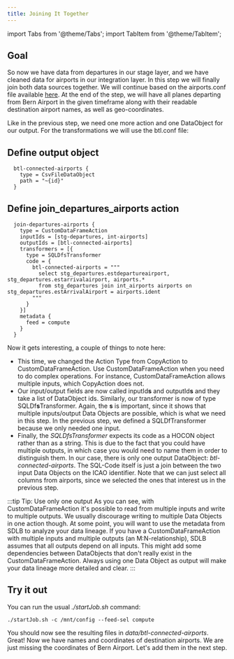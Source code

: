 ```yaml
---
title: Joining It Together
---
```


import Tabs from '@theme/Tabs';
import TabItem from '@theme/TabItem';

## Goal
So now we have data from departures in our stage layer, and we have cleaned data for airports in our integration layer.
In this step we will finally join both data sources together.
We will continue based on the airports.conf file available [here](https://github.com/smart-data-lake/getting-started/tree/master/config/airports.conf.part-1c-solution).
At the end of the step, we will have all planes departing from Bern Airport in the given timeframe along with their readable destination airport names, as well as geo-coordinates.

Like in the previous step, we need one more action and one DataObject for our output.
For the transformations we will use the btl.conf file:

## Define output object
```
  btl-connected-airports {
    type = CsvFileDataObject
    path = "~{id}"
  }
```

## Define join_departures_airports action
```
  join-departures-airports {
    type = CustomDataFrameAction
    inputIds = [stg-departures, int-airports]
    outputIds = [btl-connected-airports]
    transformers = [{
      type = SQLDfsTransformer
      code = {
        btl-connected-airports = """
          select stg_departures.estdepartureairport, stg_departures.estarrivalairport, airports.*
          from stg_departures join int_airports airports on stg_departures.estArrivalAirport = airports.ident
        """
      }
    }]
    metadata {
      feed = compute
    }
  }
```

Now it gets interesting, a couple of things to note here:
- This time, we changed the Action Type from CopyAction to CustomDataFrameAction.
Use CustomDataFrameAction when you need to do complex operations. For instance, CustomDataFrameAction allows multiple inputs,
which CopyAction does not.
- Our input/output fields are now called inputId**s** and outputId**s** and they take a list of DataObject ids.
Similarly, our transformer is now of type SQLDf**s**Transformer.
Again, the **s** is important, since it shows that multiple inputs/output Data Objects are possible, which is what we need in this step.
In the previous step, we defined a SQLDfTransformer because we only needed one input.
- Finally, the *SQLDfsTransformer* expects its code as a HOCON object rather than as a string. 
This is due to the fact that you could have multiple
outputs, in which case you would need to name them in order to distinguish them.
In our case, there is only one output DataObject: *btl-connected-airports*.
The SQL-Code itself is just a join between the two input Data Objects on the ICAO identifier.
Note that we can just select all columns from airports, since we selected the ones that interest us in the previous step.

:::tip Tip: Use only one output
As you can see, with CustomDataFrameAction it's possible to read from multiple inputs and write to multiple outputs.
We usually discourage writing to multiple Data Objects in one action though. 
At some point, you will want to use the metadata from SDLB to analyze your data lineage. If you have a CustomDataFrameAction
with multiple inputs and multiple outputs (an M:N-relationship), SDLB assumes that all outputs depend on all inputs. This might add
some dependencies between DataObjects that don't really exist in the CustomDataFrameAction.
Always using one Data Object as output will make your data lineage more detailed and clear.
:::

## Try it out
You can run the usual *./startJob.sh* command:

```
./startJob.sh -c /mnt/config --feed-sel compute
```

You should now see the resulting files in *data/btl-connected-airports*.
Great! Now we have names and coordinates of destination airports.
We are just missing the coordinates of Bern Airport. 
Let's add them in the next step.
